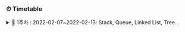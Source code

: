 
### ⏱ Timetable
<details>
  <summary>
   💫 1주차 : 2022-02-07~2022-02-13: Stack, Queue, Linked List, Tree...  
  </summary>
  
  ### 02/07(월)
  | 문제출처 | 문제번호                                                                                              |문제이름| 문제유형 | 난이도 | 풀이코드|
  | -------- | ----------------------------------------------------------------------------------------------------- |------- |----------- | -------- | ------ |
  | SEA      | [1218](https://swexpertacademy.com/main/code/problem/problemDetail.do?contestProbId=AV14eWb6AAkCFAYD) |괄호 짝짓기 | Stack    | D4     |[click](https://github.com/heejin1998/Algorithm-Study-B/blob/heejin/heejin/sea/stack/1218_%EA%B4%84%ED%98%B8%20%EC%A7%9D%EC%A7%93%EA%B8%B0.java) |

  ### 02/08(화)
  | 문제출처 | 문제번호                                                                                              | 문제이름    | 문제유형 | 난이도 |풀이코드|
  | -------- | ----------------------------------------------------------------------------------------------------- |------- |----------- | -------- | ------ |
  | SEA      | [9229](https://swexpertacademy.com/main/code/problem/problemDetail.do?contestProbId=AW8Wj7cqbY0DFAXN) |한빈이와 Spot Mart | Brute-force    | D3     |[click](https://github.com/heejin1998/Algorithm-Study-B/blob/heejin/heejin/sea/brute-force/9229_%ED%95%9C%EB%B9%88%EC%9D%B4%EC%99%80%20Spot%20Mart.java) |
  | BOJ      | [1966](https://www.acmicpc.net/problem/1966) | 프린터큐 | Queue    | s3     |[click](https://github.com/heejin1998/Algorithm-Study-B/blob/eccbbbc7d8a1e973be7142c24fca5b07840a6826/heejin/boj/queue/1966_%ED%94%84%EB%A6%B0%ED%84%B0%ED%81%90.java)
  | SEA      | [1228](https://swexpertacademy.com/main/code/problem/problemDetail.do?contestProbId=AV14w-rKAHACFAYD) | 암호문1 | Linked-list   | D3     |[click](https://github.com/heejin1998/Algorithm-Study-B/blob/heejin/heejin/sea/linked-list/1228_%EC%95%94%ED%98%B8%EB%AC%B81.java)
  | SEA      | [1225](https://swexpertacademy.com/main/code/problem/problemDetail.do?contestProbId=AV14uWl6AF0CFAYD) | 암호 생성기 | Queue    | D3     |[click](https://github.com/heejin1998/Algorithm-Study-B/blob/a326b7389721c85a0312e6b8d0fdfd0b9513c59f/heejin/sea/queue/SWEA_1225.java)

  ### 02/09(수)
  | 문제출처 | 문제번호                                                                                              | 문제이름    | 문제유형 | 난이도 |풀이코드|
  | -------- | ----------------------------------------------------------------------------------------------------- | ----------- | -------- | ------ |------ |
  | BOJ      | [2493](https://www.acmicpc.net/problem/2493) | 탑 | Stack    | g5    |[click](https://github.com/heejin1998/Algorithm-Study-B/blob/dcf1f4d3538ad17ab8718cf3fc317c9272b1c5d9/heejin/boj/stack/2493_%ED%83%91.java)
  | SEA     | [3499](https://swexpertacademy.com/main/code/problem/problemDetail.do?contestProbId=AWGsRbk6AQIDFAVW&categoryId=AWGsRbk6AQIDFAVW) | 퍼펙트 셔플 | Simulation    | D3    |[click]()
  | SEA      | [1210](https://swexpertacademy.com/main/code/problem/problemDetail.do?contestProbId=AV14ABYKADACFAYh&categoryId=AV14ABYKADACFAYh) | Ladder1 | 2D Array    | D4     |[click]()


</details>
